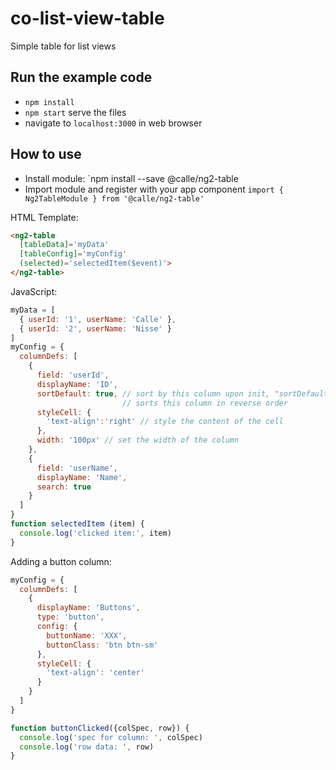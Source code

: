 # co-list-view-table

Simple table for list views

## Run the example code

- `npm install`
- `npm start` serve the files
- navigate to `localhost:3000` in web browser


## How to use

- Install module: `npm install --save @calle/ng2-table
- Import module and register with your app component `import { Ng2TableModule } from '@calle/ng2-table'`

HTML Template:
```html
<ng2-table
  [tableData]='myData'
  [tableConfig]='myConfig'
  (selected)='selectedItem($event)'>
</ng2-table>
```

JavaScript:
```javascript
myData = [
  { userId: '1', userName: 'Calle' },
  { userId: '2', userName: 'Nisse' }
]
myConfig = {
  columnDefs: [
    {
      field: 'userId',
      displayName: 'ID',
      sortDefault: true, // sort by this column upon init, "sortDefaultReverse"
                         // sorts this column in reverse order
      styleCell: {
        'text-align':'right' // style the content of the cell
      },
      width: '100px' // set the width of the column
    },
    {
      field: 'userName',
      displayName: 'Name',
      search: true
    }
  ]
}
function selectedItem (item) {
  console.log('clicked item:', item)
}
```

Adding a button column:
```javascript
myConfig = {
  columnDefs: [
    {
      displayName: 'Buttons',
      type: 'button',
      config: {
        buttonName: 'XXX',
        buttonClass: 'btn btn-sm'
      },
      styleCell: {
        'text-align': 'center'
      }
    }
  ]
}

function buttonClicked({colSpec, row}) {
  console.log('spec for column: ', colSpec)
  console.log('row data: ', row)
}
```

